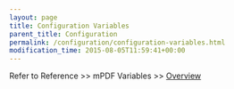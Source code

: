 ```yaml
---
layout: page
title: Configuration Variables
parent_title: Configuration
permalink: /configuration/configuration-variables.html
modification_time: 2015-08-05T11:59:41+00:00
---
```


<p>Refer to Reference &gt;&gt; mPDF Variables &gt;&gt; <a href="{{ "/reference/mpdf-variables/overview.html" | prepend: site.baseurl }}">Overview</a></p>

